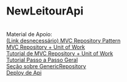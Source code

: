 # NewLeitourApi
<br>
Material de Apoio:<br>
<a href="https://medium.com/net-core/repository-pattern-implementation-in-asp-net-core-21e01c6664d7">
(Link desnecessário) MVC Repository Pattern</a><br>
<a href="https://learn.microsoft.com/en-us/aspnet/mvc/overview/older-versions/getting-started-with-ef-5-using-mvc-4/implementing-the-repository-and-unit-of-work-patterns-in-an-asp-net-mvc-application">
MVC Repository + Unit of Work</a><br>
<a href="https://medium.com/@mlkpatel0/net-core-web-api-with-repository-unit-of-work-1671b54bbd1e">
Tutorial de MVC Repository + Unit of Work</a><br>
<a href="https://dev.to/moe23/step-by-step-repository-pattern-and-unit-of-work-with-asp-net-core-5-3l92">
Tutorial Passo a Passo Geral</a><br>
<a href="https://learn.microsoft.com/en-us/aspnet/mvc/overview/older-versions/getting-started-with-ef-5-using-mvc-4/implementing-the-repository-and-unit-of-work-patterns-in-an-asp-net-mvc-application#implement-a-generic-repository-and-a-unit-of-work-class">
Seção sobre GenericRepository</a><br>
<a href="https://learn.microsoft.com/pt-br/aspnet/core/host-and-deploy/?view=aspnetcore-7.0">
Deploy de Api</a><br>
